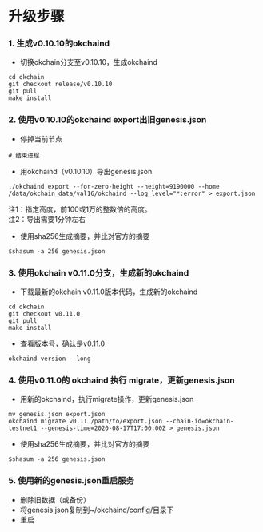 # 升级步骤
### 1. 生成v0.10.10的okchaind
- 切换okchain分支至v0.10.10，生成okchaind
```
cd okchain
git checkout release/v0.10.10
git pull
make install
```

### 2. 使用v0.10.10的okchaind export出旧genesis.json
- 停掉当前节点
```
# 结束进程
```
- 用okchaind（v0.10.10）导出genesis.json
```
./okchaind export --for-zero-height --height=9190000 --home /data/okchain_data/val16/okchaind --log_level="*:error" > export.json
```
注1：指定高度，前100或1万的整数倍的高度。  
注2：导出需要1分钟左右

- 使用sha256生成摘要，并比对官方的摘要
```
$shasum -a 256 genesis.json
```


### 3. 使用okchain v0.11.0分支，生成新的okchaind

- 下载最新的okchain v0.11.0版本代码，生成新的okchaind
```
cd okchain
git checkout v0.11.0
git pull
make install
```
- 查看版本号，确认是v0.11.0
```
okchaind version --long
```


### 4. 使用v0.11.0的 okchaind 执行 migrate，更新genesis.json
- 用新的okchaind，执行migrate操作，更新genesis.json
```
mv genesis.json export.json
okchaind migrate v0.11 /path/to/export.json --chain-id=okchain-testnet1 --genesis-time=2020-08-17T17:00:00Z > genesis.json
```
- 使用sha256生成摘要，并比对官方的摘要
```
$shasum -a 256 genesis.json
```

### 5. 使用新的genesis.json重启服务
- 删除旧数据（或备份）
- 将genesis.json复制到~/okchaind/config/目录下
- 重启







